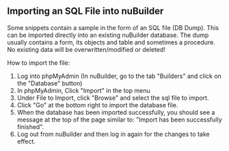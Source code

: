 ## Importing an SQL File into nuBuilder

Some snippets contain a sample in the form of an SQL file (DB Dump). This can be imported directly into an existing nuBuilder database.
The dump usually contains a form, its objects and table and sometimes a procedure. No existing data will be overwritten/modified or deleted!

How to import the file:

1. Log into phpMyAdmin (In nuBuilder, go to the tab "Builders" and click on the "Database" button)
2. In phpMyAdmin, Click "Import" in the top menu
3. Under File to Import, click "Browse" and select the sql file to import.
4. Click "Go" at the bottom right to import the database file.
5. When the database has been imported successfully, you should see a message at the top of the page similar to: "Import has been successfully finished".
6. Log out from nuBuilder and then log in again for the changes to take effect.
